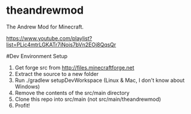 theandrewmod
============

The Andrew Mod for Minecraft.

https://www.youtube.com/playlist?list=PLic4mtrLGKATr7iNojs7bVn2EOj8QqsQr

#Dev Environment Setup
1. Get forge src from http://files.minecraftforge.net
2. Extract the source to a new folder
3. Run ./gradlew setupDevWorkspace (Linux & Mac, I don't know about Windows)
4. Remove the contents of the src/main directory
5. Clone this repo into src/main (not src/main/theandrewmod)
6. Profit!
